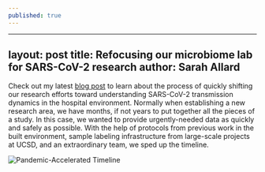 ```yaml
---
published: true
---
```

---
layout: post
title: Refocusing our microbiome lab for SARS-CoV-2 research
author: Sarah Allard
---

Check out my latest [blog post](https://www.biotechniques.com/coronavirus-news/opinion_refocusing-our-microbiome-lab-for-sars-cov-2-research/) to learn about the process of quickly shifting our research efforts toward understanding SARS-CoV-2 transmission dynamics in the hospital environment. Normally when establishing a new research area, we have months, if not years to put together all the pieces of a study. In this case, we wanted to provide urgently-needed data as quickly and safely as possible. With the help of protocols from previous work in the built environment, sample labeling infrastructure from large-scale projects at UCSD, and an extraordinary team, we sped up the timeline.

![Pandemic-Accelerated Timeline]({{site.baseurl}}/_posts/timeline.jpg)
